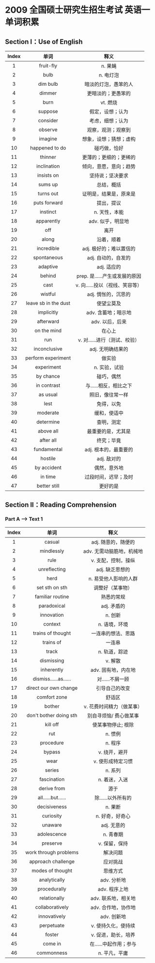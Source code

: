 # 2009 全国硕士研究生招生考试 英语一 单词积累

## Section I：Use of English

| Index |         单词         |              释义               |
| :---: | :------------------: | :-----------------------------: |
|   1   |      fruit-fly       |             n. 果蝇             |
|   2   |         bulb         |            n. 电灯泡            |
|   3   |       dim bulb       |      暗淡的灯泡，愚笨的人       |
|   4   |        dimmer        |       更暗淡的；更愚笨的        |
|   5   |         burn         |            vt. 燃烧             |
|   6   |       suppose        |        假定，设想；认为         |
|   7   |       consider       |        考虑，细想；认为         |
|   8   |       observe        |       观察，观测；观察到        |
|   9   |       imagine        |     想象，设想；猜想；虚构      |
|  10   |    happened to do    |          碰巧做，恰好           |
|  11   |       thinner        |     更薄的；更细的；更稀的      |
|  12   |     inclination      |     倾向，意愿，意向；趋势      |
|  13   |      insists on      |        坚持说；坚决要求         |
|  14   |       sums up        |           总结，概括            |
|  15   |      turns out       |     证明是，结果是，原来是      |
|  16   |     puts forward     |           提出，提议            |
|  17   |       instinct       |          n. 天性，本能          |
|  18   |      apparently      |        adv. 似乎，明显地        |
|  19   |         off          |              离开               |
|  20   |        along         |           沿着，顺着            |
|  21   |      incredible      |     adj. 极好的；难以置信的     |
|  22   |     spontaneous      |       adj. 自动的，自发的       |
|  23   |       adaptive       |           adj. 适应的           |
|  24   |        behind        | prep. 是......产生或发展的原因  |
|  25   |         cast         | v. 向......投以（视线、笑容等） |
|  26   |       wistful        |       adj. 惆怅的，沉思的       |
|  27   | leave sb in the dust |           使望尘莫及            |
|  28   |      implicitly      |       adv. 含蓄地；暗示地       |
|  29   |      afterward       |         adv. 以后，后来         |
|  30   |     on the mind      |             在心上              |
|  31   |         run          |  v. 对......进行（测试、校验）  |
|  32   |     inconclusive     |        adj. 无明确结果的        |
|  33   |  perform experiment  |             做实验              |
|  34   |      experiment      |          n. 实验，试验          |
|  35   |      by chance       |           碰巧，偶然            |
|  36   |     in contrast      |     与......相反，相比之下      |
|  37   |       as usual       |        照旧，像往常一样         |
|  38   |         lest         |           免得，以免            |
|  39   |       moderate       |          缓和，使适中           |
|  40   |      determine       |           查明，测定            |
|  41   |      above all       |       最重要的是，尤其是        |
|  42   |      after all       |           终究；毕竟            |
|  43   |     fundamental      |      adj. 根本的，最重要的      |
|  44   |       hostile        |           adj. 敌对的           |
|  45   |     by accident      |          偶然，意外地           |
|  46   |       in time        |      过段时间，迟早；及时       |
|  47   |     better still     |            更好的是             |

## Section II：Reading Comprehension

### Part A --> Text 1

| Index |          单词          |           释义            |
| :---: | :--------------------: | :-----------------------: |
|   1   |         casual         |    adj. 随意的，随便的    |
|   2   |       mindlessly       | adv. 无需动脑筋地，机械地 |
|   3   |          rule          |    v. 支配，控制，操纵    |
|   4   |      unreflecting      |      adj. 缺乏思想的      |
|   5   |          herd          |   n. 易受他人影响的人群   |
|   6   |     set sth on sth     |     调整好（某事物）      |
|   7   |    familiar routine    |        熟悉的常规         |
|   8   |      paradoxical       |        adj. 矛盾的        |
|   9   |       innovation       |          n. 创新          |
|  10   |        context         |       n. 语境，环境       |
|  11   |   trains of thought    |    一连串的想法、思路     |
|  12   |       trains of        |          一连串           |
|  13   |         track          |       n. 轨道，踪迹       |
|  14   |       dismissing       |          v. 解散          |
|  15   |       inherently       |    adv. 固有地，内在地    |
|  16   | dismiss......as......  |     对......不屑一顾      |
|  17   | direct our own change  |      引导自己的改变       |
|  18   |      comfort zone      |          舒适区           |
|  19   |         bother         | v. 花费时间精力（做某事） |
|  20   | don't bother doing sth |  别自寻烦恼/ 费心做某事   |
|  21   |        kill off        |    使某事物停止; 根除     |
|  22   |          rut           |          n. 惯例          |
|  23   |       procedure        |          n. 程序          |
|  24   |         bypass         |       v. 绕开，避开       |
|  25   |          wear          |     v. 使形成特定习惯     |
|  26   |         series         |          n. 系列          |
|  27   |      fascination       |       n. 着迷，入迷       |
|  28   |      derive from       |           源于            |
|  29   |   all......but......   |    除......以外所有的     |
|  30   |      decisiveness      |          n. 果断          |
|  31   |       curiosity        |      n. 好奇，好奇心      |
|  32   |        unaware         |        adj. 无意的        |
|  33   |      adolescence       |         n. 青春期         |
|  34   |        preserve        |       v. 保留，保持       |
|  35   | work through problems  |         解决问题          |
|  36   |   approach challenge   |         应对挑战          |
|  37   |    modes of thought    |         思维方式          |
|  38   |      analytically      |        adv. 分析地        |
|  39   |      procedurally      |       adv. 程序上地       |
|  40   |      relationally      |    adv. 联系地，相关地    |
|  41   |    collaboratively     |    adv. 合作地，协作地    |
|  42   |      innovatively      |        adv. 创新地        |
|  43   |       perpetuate       |    v. 使持久化，使持续    |
|  44   |         foster         |    v. 促进，助长，培养    |
|  45   |        come in         |  在......中起作用；参与   |
|  46   |       commonness       |       n. 平凡，平庸       |